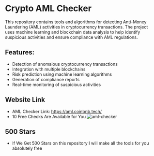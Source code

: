 # Crypto AML Checker

This repository contains tools and algorithms for detecting Anti-Money Laundering (AML) activities in cryptocurrency transactions. The project uses machine learning and blockchain data analysis to help identify suspicious activities and ensure compliance with AML regulations.

## Features:
- Detection of anomalous cryptocurrency transactions
- Integration with multiple blockchains
- Risk prediction using machine learning algorithms
- Generation of compliance reports
- Real-time monitoring of suspicious activities

## Website Link
- AML Checker Link: https://aml.coinbnb.tech/
- 10 Free Checks Are Available for You
![aml-checker](https://github.com/user-attachments/assets/d20d26f4-722e-4552-a491-d7cbf136589d)

## 500 Stars
- If We Get 500 Stars on this repository I will make all the tools for you absolutely free
